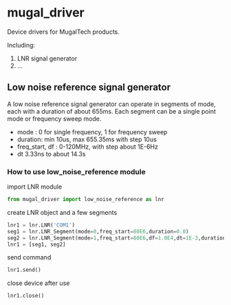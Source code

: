 # mugal_driver
Device drivers for MugalTech products.

Including:

1. LNR signal generator
2. ...

## Low noise reference signal generator

A low noise reference signal generator can operate in segments of mode, each with a duration of about 655ms. Each segment can be a single point mode or frequency sweep mode. 

* mode : 0 for single frequency, 1 for frequency sweep
* duration: min 10us, max 655.35ms with step 10us
* freq_start, df : 0-120MHz, with step about 1E-6Hz
* dt 3.33ns to about 14.3s

### How to use low_noise_reference module

import LNR module
```python
from mugal_driver import low_noise_reference as lnr
```
create LNR object and a few segments
```python
lnr1 = lnr.LNR('COM1')
seg1 = lnr.LNR_Segment(mode=0,freq_start=80E6,duration=0.0)
seg2 = lnr.LNR_Segment(mode=1,freq_start=80E6,df=1.0E4,dt=1E-3,duration=2E-3)
lnr1 = [seg1, seg2]
```
send command
```python
lnr1.send()
```
close device after use
```python
lnr1.close()
```